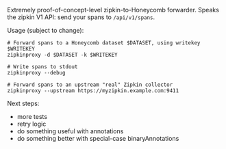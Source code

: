 Extremely proof-of-concept-level zipkin-to-Honeycomb forwarder. Speaks the
zipkin V1 API: send your spans to `/api/v1/spans`.

Usage (subject to change):

```
# Forward spans to a Honeycomb dataset $DATASET, using writekey $WRITEKEY
zipkinproxy -d $DATASET -k $WRITEKEY

# Write spans to stdout
zipkinproxy --debug

# Forward spans to an upstream "real" Zipkin collector
zipkinproxy --upstream https://myzipkin.example.com:9411
```


Next steps:

- more tests
- retry logic
- do something useful with annotations
- do something better with special-case binaryAnnotations

